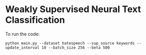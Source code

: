 # Weakly Supervised Neural Text Classification

To run the code:
```
python main.py --dataset hatespeech --sup_source keywords --update_interval 10 --batch_size 256 --beta 500
```

